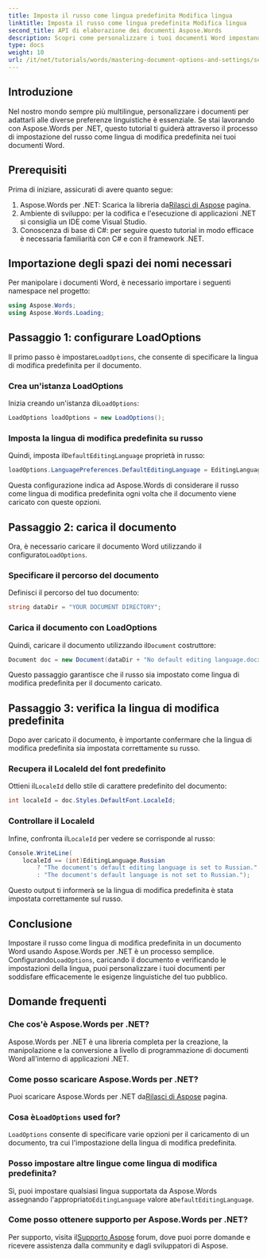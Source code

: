 ```yaml
---
title: Imposta il russo come lingua predefinita Modifica lingua
linktitle: Imposta il russo come lingua predefinita Modifica lingua
second_title: API di elaborazione dei documenti Aspose.Words
description: Scopri come personalizzare i tuoi documenti Word impostando il russo come lingua di modifica predefinita utilizzando Aspose.Words per .NET. Questa guida passo passo.
type: docs
weight: 10
url: /it/net/tutorials/words/mastering-document-options-and-settings/set-russian-as-default-edit-language/
---
```

## Introduzione

Nel nostro mondo sempre più multilingue, personalizzare i documenti per adattarli alle diverse preferenze linguistiche è essenziale. Se stai lavorando con Aspose.Words per .NET, questo tutorial ti guiderà attraverso il processo di impostazione del russo come lingua di modifica predefinita nei tuoi documenti Word. 

## Prerequisiti

Prima di iniziare, assicurati di avere quanto segue:

1.  Aspose.Words per .NET: Scarica la libreria da[Rilasci di Aspose](https://releases.aspose.com/words/net/) pagina.
2. Ambiente di sviluppo: per la codifica e l'esecuzione di applicazioni .NET si consiglia un IDE come Visual Studio.
3. Conoscenza di base di C#: per seguire questo tutorial in modo efficace è necessaria familiarità con C# e con il framework .NET.

## Importazione degli spazi dei nomi necessari

Per manipolare i documenti Word, è necessario importare i seguenti namespace nel progetto:

```csharp
using Aspose.Words;
using Aspose.Words.Loading;
```

## Passaggio 1: configurare LoadOptions

 Il primo passo è impostare`LoadOptions`, che consente di specificare la lingua di modifica predefinita per il documento.

### Crea un'istanza LoadOptions

 Inizia creando un'istanza di`LoadOptions`:

```csharp
LoadOptions loadOptions = new LoadOptions();
```

### Imposta la lingua di modifica predefinita su russo

 Quindi, imposta il`DefaultEditingLanguage` proprietà in russo:

```csharp
loadOptions.LanguagePreferences.DefaultEditingLanguage = EditingLanguage.Russian;
```

Questa configurazione indica ad Aspose.Words di considerare il russo come lingua di modifica predefinita ogni volta che il documento viene caricato con queste opzioni.

## Passaggio 2: carica il documento

 Ora, è necessario caricare il documento Word utilizzando il configurato`LoadOptions`.

### Specificare il percorso del documento

Definisci il percorso del tuo documento:

```csharp
string dataDir = "YOUR DOCUMENT DIRECTORY";
```

### Carica il documento con LoadOptions

 Quindi, caricare il documento utilizzando il`Document` costruttore:

```csharp
Document doc = new Document(dataDir + "No default editing language.docx", loadOptions);
```

Questo passaggio garantisce che il russo sia impostato come lingua di modifica predefinita per il documento caricato.

## Passaggio 3: verifica la lingua di modifica predefinita

Dopo aver caricato il documento, è importante confermare che la lingua di modifica predefinita sia impostata correttamente su russo.

### Recupera il LocaleId del font predefinito

 Ottieni il`LocaleId` dello stile di carattere predefinito del documento:

```csharp
int localeId = doc.Styles.DefaultFont.LocaleId;
```

### Controllare il LocaleId

 Infine, confronta il`LocaleId` per vedere se corrisponde al russo:

```csharp
Console.WriteLine(
    localeId == (int)EditingLanguage.Russian
        ? "The document's default editing language is set to Russian."
        : "The document's default language is not set to Russian.");
```

Questo output ti informerà se la lingua di modifica predefinita è stata impostata correttamente sul russo.

## Conclusione

 Impostare il russo come lingua di modifica predefinita in un documento Word usando Aspose.Words per .NET è un processo semplice. Configurando`LoadOptions`, caricando il documento e verificando le impostazioni della lingua, puoi personalizzare i tuoi documenti per soddisfare efficacemente le esigenze linguistiche del tuo pubblico.

## Domande frequenti

### Che cos'è Aspose.Words per .NET?

Aspose.Words per .NET è una libreria completa per la creazione, la manipolazione e la conversione a livello di programmazione di documenti Word all'interno di applicazioni .NET.

### Come posso scaricare Aspose.Words per .NET?

 Puoi scaricare Aspose.Words per .NET da[Rilasci di Aspose](https://releases.aspose.com/words/net/) pagina.

###  Cosa è`LoadOptions` used for?

`LoadOptions` consente di specificare varie opzioni per il caricamento di un documento, tra cui l'impostazione della lingua di modifica predefinita.

### Posso impostare altre lingue come lingua di modifica predefinita?

 Sì, puoi impostare qualsiasi lingua supportata da Aspose.Words assegnando l'appropriato`EditingLanguage` valore a`DefaultEditingLanguage`.

### Come posso ottenere supporto per Aspose.Words per .NET?

 Per supporto, visita il[Supporto Aspose](https://forum.aspose.com/c/words/8) forum, dove puoi porre domande e ricevere assistenza dalla community e dagli sviluppatori di Aspose.